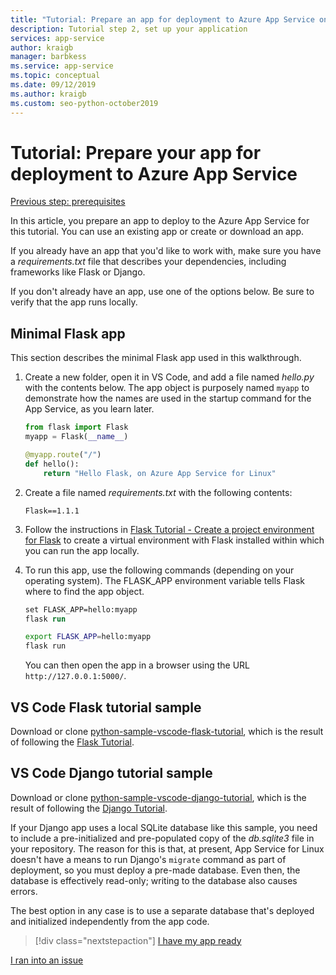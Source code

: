 ```yaml
---
title: "Tutorial: Prepare an app for deployment to Azure App Service on Linux from Visual Studio Code"
description: Tutorial step 2, set up your application
services: app-service
author: kraigb
manager: barbkess
ms.service: app-service
ms.topic: conceptual
ms.date: 09/12/2019
ms.author: kraigb
ms.custom: seo-python-october2019
---
```


# Tutorial: Prepare your app for deployment to Azure App Service

[Previous step: prerequisites](tutorial-deploy-app-service-on-linux-01.md)

In this article, you prepare an app to deploy to the Azure App Service for this tutorial. You can use an existing app or create or download an app.

If you already have an app that you'd like to work with, make sure you have a *requirements.txt* file that describes your dependencies, including frameworks like Flask or Django.

If you don't already have an app, use one of the options below. Be sure to verify that the app runs locally.

## Minimal Flask app

This section describes the minimal Flask app used in this walkthrough.

1. Create a new folder, open it in VS Code, and add a file named *hello.py* with the contents below. The app object is purposely named `myapp` to demonstrate how the names are used in the startup command for the App Service, as you learn later.

    ```python
    from flask import Flask
    myapp = Flask(__name__)

    @myapp.route("/")
    def hello():
        return "Hello Flask, on Azure App Service for Linux"
    ```

1. Create a file named *requirements.txt* with the following contents:

    ```text
    Flask==1.1.1
    ```

1. Follow the instructions in [Flask Tutorial - Create a project environment for Flask](https://code.visualstudio.com/docs/python/tutorial-flask#create-a-project-environment-for-flask) to create a virtual environment with Flask installed within which you can run the app locally.

1. To run this app, use the following commands (depending on your operating system). The FLASK_APP environment variable tells Flask where to find the app object.

    ```ps
    set FLASK_APP=hello:myapp
    flask run
    ```

    ```bash
    export FLASK_APP=hello:myapp
    flask run
    ```

    You can then open the app in a browser using the URL `http://127.0.0.1:5000/`.

## VS Code Flask tutorial sample

Download or clone [python-sample-vscode-flask-tutorial](https://github.com/Microsoft/python-sample-vscode-flask-tutorial), which is the result of following the [Flask Tutorial](https://code.visualstudio.com/docs/python/tutorial-flask).

## VS Code Django tutorial sample

Download or clone [python-sample-vscode-django-tutorial](https://github.com/Microsoft/python-sample-vscode-django-tutorial), which is the result of following the [Django Tutorial](https://code.visualstudio.com/docs/python/tutorial-django).

If your Django app uses a local SQLite database like this sample, you need to include a pre-initialized and pre-populated copy of the *db.sqlite3* file in your repository. The reason for this is that, at present, App Service for Linux doesn't have a means to run Django's `migrate` command as part of deployment, so you must deploy a pre-made database. Even then, the database is effectively read-only; writing to the database also causes errors.

The best option in any case is to use a separate database that's deployed and initialized independently from the app code.

> [!div class="nextstepaction"]
> [I have my app ready](tutorial-deploy-app-service-on-linux-03.md)

[I ran into an issue](https://www.research.net/r/PWZWZ52?tutorial=vscode-appservice-python&step=02-prepare-app)
